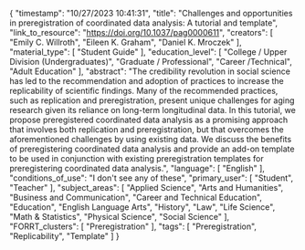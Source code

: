 {
    "timestamp": "10/27/2023 10:41:31",
    "title": "Challenges and opportunities in preregistration of coordinated data analysis: A tutorial and template",
    "link_to_resource": "https://doi.org/10.1037/pag0000611",
    "creators": [
        "Emily C. Willroth",
        "Eileen K. Graham",
        "Daniel K. Mroczek"
    ],
    "material_type": [
        "Student Guide"
    ],
    "education_level": [
        "College / Upper Division (Undergraduates)",
        "Graduate / Professional",
        "Career /Technical",
        "Adult Education"
    ],
    "abstract": "The credibility revolution in social science has led to the recommendation and adoption of practices to increase the replicability of scientific findings. Many of the recommended practices, such as replication and preregistration, present unique challenges for aging research given its reliance on long-term longitudinal data. In this tutorial, we propose preregistered coordinated data analysis as a promising approach that involves both replication and preregistration, but that overcomes the aforementioned challenges by using existing data. We discuss the benefits of preregistering coordinated data analysis and provide an add-on template to be used in conjunction with existing preregistration templates for preregistering coordinated data analysis.",
    "language": [
        "English"
    ],
    "conditions_of_use": "I don't see any of these",
    "primary_user": [
        "Student",
        "Teacher"
    ],
    "subject_areas": [
        "Applied Science",
        "Arts and Humanities",
        "Business and Communication",
        "Career and Technical Education",
        "Education",
        "English Language Arts",
        "History",
        "Law",
        "Life Science",
        "Math & Statistics",
        "Physical Science",
        "Social Science"
    ],
    "FORRT_clusters": [
        "Preregistration"
    ],
    "tags": [
        "Preregistration",
        "Replicability",
        "Template"
    ]
}